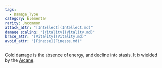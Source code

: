 ```yaml
---  
tags:  
  - Damage_Type  
category: Elemental  
rarity: Uncommon  
attack_attr: "[Intellect](Intellect.md)"  
damage_scaling: "[Vitality](Vitality.md)"  
brace_attr: "[Vitality](Vitality.md)"  
avoid_attr: "[Finesse](Finesse.md)"  
---  
```

Cold damage is the absence of energy, and decline into stasis. It is wielded by the [Arcane](Arcane.md).
